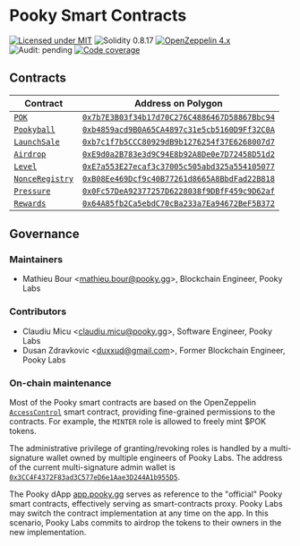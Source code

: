 # Pooky Smart Contracts

[![Licensed under MIT](https://img.shields.io/badge/license-MIT-blue?style=flat-square)](LICENSE)
![Solidity 0.8.17](https://img.shields.io/badge/Solidity-0.8.17-%23363636?style=flat-square&logo=solidity)
[![OpenZeppelin 4.x](https://img.shields.io/badge/OpenZeppelin-4.x-%234E5EE4?style=flat-square&logo=openzeppelin)](https://docs.openzeppelin.com/contracts/4.x/)
![Audit: pending](https://img.shields.io/badge/audit-pending-yellowgreen?style=flat-square)
[![Code coverage](https://img.shields.io/codecov/c/gh/pooky-labs/smart-contracts?logo=codecov&style=flat-square&token=Ks4qCi1bN3)](https://app.codecov.io/gh/pooky-labs/smart-contracts)

## Contracts

| Contract                                            | Address on Polygon                                                                                                              |
| --------------------------------------------------- | ------------------------------------------------------------------------------------------------------------------------------- |
| [`POK`](contracts/tokens/POK.sol)                   | [`0x7b7E3B03f34b17d70C276C4886467D58867Bbc94`](https://polygonscan.com/address/0x7b7E3B03f34b17d70C276C4886467D58867Bbc94#code) |
| [`Pookyball`](contracts/tokens/Pookyball.sol)       | [`0xb4859acd9B0A65CA4897c31e5cb5160D9Ff32C0A`](https://polygonscan.com/address/0xb4859acd9B0A65CA4897c31e5cb5160D9Ff32C0A#code) |
| [`LaunchSale`](contracts/mint/LaunchSale.sol)       | [`0xb7c1f7b5CCC80929dB9b1276254f37E6268007d7`](https://polygonscan.com/address/0xb7c1f7b5CCC80929dB9b1276254f37E6268007d7#code) |
| [`Airdrop`](contracts/game/Airdrop.sol)             | [`0xE9d0a2B783e3d9C94E8b92A8De0e7D72458D51d2`](https://polygonscan.com/address/0xE9d0a2B783e3d9C94E8b92A8De0e7D72458D51d2#code) |
| [`Level`](contracts/game/Level.sol)                 | [`0xE7a553E27ecaf3c37005c505abd325a554105077`](https://polygonscan.com/address/0xE7a553E27ecaf3c37005c505abd325a554105077#code) |
| [`NonceRegistry`](contracts/game/NonceRegistry.sol) | [`0xB08Ee469Dcf9c40B77261d8665A8BbdFad22B818`](https://polygonscan.com/address/0xB08Ee469Dcf9c40B77261d8665A8BbdFad22B818#code) |
| [`Pressure`](contracts/game/Pressure.sol)           | [`0x0Fc57DeA92377257D6228038f9DBfF459c9D62af`](https://polygonscan.com/address/0x0Fc57DeA92377257D6228038f9DBfF459c9D62af#code) |
| [`Rewards`](contracts/game/Rewards.sol)             | [`0x64A85fb2Ca5ebdC70cBa233a7Ea94672BeF5B372`](https://polygonscan.com/address/0x64A85fb2Ca5ebdC70cBa233a7Ea94672BeF5B372#code) |

## Governance

### Maintainers

- Mathieu Bour <[mathieu.bour@pooky.gg](mailto:mathieu.bour@pooky.gg)>, Blockchain Engineer, Pooky Labs

### Contributors

- Claudiu Micu <[claudiu.micu@pooky.gg](mailto:claudiu.micu@pooky.gg)>, Software Engineer, Pooky Labs
- Dusan Zdravkovic <[duxxud@gmail.com](mailto:duxxud@gmail.com)>, Former Blockchain Engineer, Pooky Labs

### On-chain maintenance

Most of the Pooky smart contracts are based on the OpenZeppelin [`AccessControl`](https://docs.openzeppelin.com/contracts/4.x/api/access#AccessControl) smart contract, providing fine-grained
permissions to the contracts.
For example, the `MINTER` role is allowed to freely mint $POK tokens.

The administrative privilege of granting/revoking roles is handled by a multi-signature wallet owned by multiple
engineers of Pooky Labs.
The address of the current multi-signature admin wallet is [`0x3CC4F4372F83ad3C577eD6e1Aae3D244A1b955D5`](https://polygonscan.com/address/0x3CC4F4372F83ad3C577eD6e1Aae3D244A1b955D5).

The Pooky dApp [app.pooky.gg](https://app.pooky.gg) serves as reference to the "official" Pooky smart contracts, effectively serving as
smart-contracts proxy.
Pooky Labs may switch the contract implementation at any time on the app.
In this scenario, Pooky Labs commits to airdrop the tokens to their owners in the new implementation.
